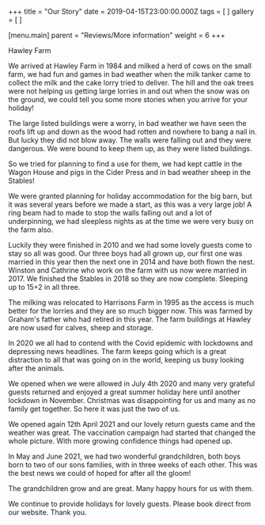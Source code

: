 +++
title = "Our Story"
date = 2019-04-15T23:00:00.000Z
tags = [ ]
gallery = [ ]

[menu.main]
parent = "Reviews/More information"
weight = 6
+++

Hawley Farm

We arrived at Hawley Farm in 1984 and milked a herd of cows on the small farm, we had fun and games in bad weather when the milk tanker came to collect the milk and the cake lorry tried to deliver. The hill and the oak trees were not helping us getting large lorries in and out when the snow was on the ground, we could tell you some more stories when you arrive for your holiday!

The large listed buildings were a worry, in bad weather we have seen the roofs lift up and down as the wood had rotten and nowhere to bang a nail in. But lucky they did not blow away. The walls were falling out and they were dangerous. We were bound to keep them up, as they were listed buildings.

So we tried for planning to find a use for them, we had kept cattle in the Wagon House and pigs in the Cider Press and in bad weather sheep in the Stables!

We were granted planning for holiday accommodation for the big barn, but it was several years before we made a start, as this was a very large job! A ring beam had to made to stop the walls falling out and a lot of underpinning, we had sleepless nights as at the time  we were very busy on the farm also.

Luckily they were finished in 2010 and we had some lovely guests come to stay so all was good. Our three boys had all grown up, our first one was married in this year then the next one in 2014 and have both flown the nest. Winston and Cathrine who work on the farm with us now were married in 2017. We finished the Stables in 2018 so they are now complete. Sleeping up to 15+2 in all three.

The milking was relocated to Harrisons Farm in 1995 as the access is much better for the lorries and they are so much bigger now. This was farmed by Graham's father who had retired in this year. The farm buildings at Hawley are now used for calves, sheep and storage.

In 2020 we all had to contend with the Covid epidemic with lockdowns and depressing news headlines. The farm keeps going which is a great distraction to all that was going on in the world, keeping us busy looking after the animals.

We opened when we were allowed in July 4th 2020 and many very grateful guests returned and enjoyed a great summer holiday here until another lockdown in November. Christmas was disappointing for us and many as no family get together. So here it was just the two of us.

We opened again 12th April 2021 and our lovely return guests came and the weather was great. The vaccination campaign had started that changed the whole picture. With more growing confidence things had opened up.

In May and June 2021, we had two wonderful grandchildren, both boys born to two of our sons families, with in three weeks of each other. This was the best news we could of hoped for after all the gloom!

The grandchildren grow and are great. Many happy hours for us with them.

We continue to provide holidays for lovely guests.  Please book direct from our website. Thank you.
